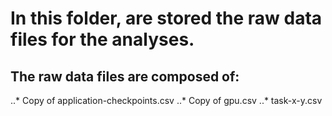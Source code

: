 # In this folder, are stored the raw data files for the analyses.

## The raw data files are composed of:

..* Copy of application-checkpoints.csv
..* Copy of gpu.csv
..* task-x-y.csv
